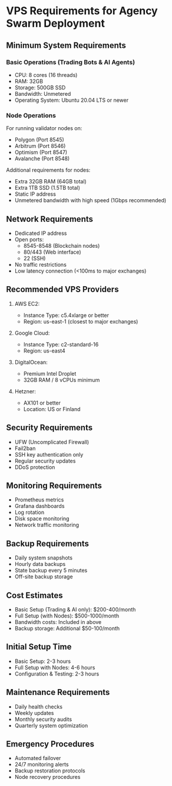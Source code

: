 # VPS Requirements for Agency Swarm Deployment

## Minimum System Requirements

### Basic Operations (Trading Bots & AI Agents)
- CPU: 8 cores (16 threads)
- RAM: 32GB
- Storage: 500GB SSD
- Bandwidth: Unmetered
- Operating System: Ubuntu 20.04 LTS or newer

### Node Operations
For running validator nodes on:
- Polygon (Port 8545)
- Arbitrum (Port 8546)
- Optimism (Port 8547)
- Avalanche (Port 8548)

Additional requirements for nodes:
- Extra 32GB RAM (64GB total)
- Extra 1TB SSD (1.5TB total)
- Static IP address
- Unmetered bandwidth with high speed (1Gbps recommended)

## Network Requirements
- Dedicated IP address
- Open ports:
  - 8545-8548 (Blockchain nodes)
  - 80/443 (Web interface)
  - 22 (SSH)
- No traffic restrictions
- Low latency connection (<100ms to major exchanges)

## Recommended VPS Providers
1. AWS EC2:
   - Instance Type: c5.4xlarge or better
   - Region: us-east-1 (closest to major exchanges)

2. Google Cloud:
   - Instance Type: c2-standard-16
   - Region: us-east4

3. DigitalOcean:
   - Premium Intel Droplet
   - 32GB RAM / 8 vCPUs minimum

4. Hetzner:
   - AX101 or better
   - Location: US or Finland

## Security Requirements
- UFW (Uncomplicated Firewall)
- Fail2ban
- SSH key authentication only
- Regular security updates
- DDoS protection

## Monitoring Requirements
- Prometheus metrics
- Grafana dashboards
- Log rotation
- Disk space monitoring
- Network traffic monitoring

## Backup Requirements
- Daily system snapshots
- Hourly data backups
- State backup every 5 minutes
- Off-site backup storage

## Cost Estimates
- Basic Setup (Trading & AI only): $200-400/month
- Full Setup (with Nodes): $500-1000/month
- Bandwidth costs: Included in above
- Backup storage: Additional $50-100/month

## Initial Setup Time
- Basic Setup: 2-3 hours
- Full Setup with Nodes: 4-6 hours
- Configuration & Testing: 2-3 hours

## Maintenance Requirements
- Daily health checks
- Weekly updates
- Monthly security audits
- Quarterly system optimization

## Emergency Procedures
- Automated failover
- 24/7 monitoring alerts
- Backup restoration protocols
- Node recovery procedures
